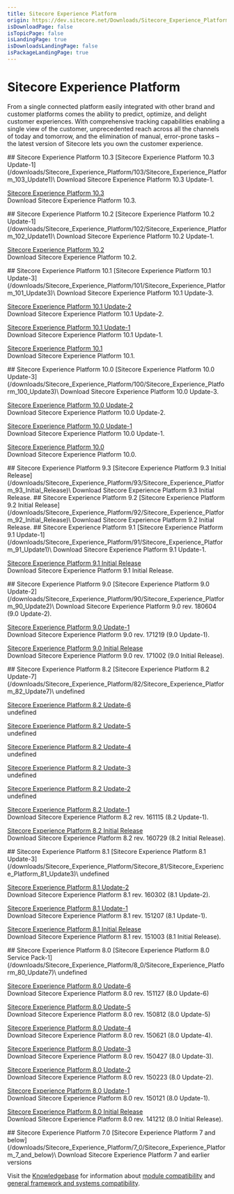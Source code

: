 ```yaml
---
title: Sitecore Experience Platform
origin: https://dev.sitecore.net/Downloads/Sitecore_Experience_Platform
isDownloadPage: false
isTopicPage: false
isLandingPage: true
isDownloadsLandingPage: false
isPackageLandingPage: true
---
```


# Sitecore Experience Platform

From a single connected platform easily integrated with other brand and customer platforms comes the ability to predict, optimize, and delight customer experiences. With comprehensive tracking capabilities enabling a single view of the customer, unprecedented reach across all the channels of today and tomorrow, and the elimination of manual, error-prone tasks – the latest version of Sitecore lets you own the customer experience.

<Card variant='outlineRaised' px={0} mb={8}>
<CardHeader>
## Sitecore Experience Platform 10.3
</CardHeader>
<CardBody>
[Sitecore Experience Platform 10.3 Update-1](/downloads/Sitecore_Experience_Platform/103/Sitecore_Experience_Platform_103_Update1)\
Download Sitecore Experience Platform 10.3 Update-1.

[Sitecore Experience Platform 10.3](/downloads/Sitecore_Experience_Platform/103/Sitecore_Experience_Platform_103)\
Download Sitecore Experience Platform 10.3.


</CardBody>          
</Card>
<Card variant='outlineRaised' px={0} mb={8}>
<CardHeader>
## Sitecore Experience Platform 10.2
</CardHeader>
<CardBody>
[Sitecore Experience Platform 10.2 Update-1](/downloads/Sitecore_Experience_Platform/102/Sitecore_Experience_Platform_102_Update1)\
Download Sitecore Experience Platform 10.2 Update-1.

[Sitecore Experience Platform 10.2](/downloads/Sitecore_Experience_Platform/102/Sitecore_Experience_Platform_102)\
Download Sitecore Experience Platform 10.2.


</CardBody>          
</Card>
<Card variant='outlineRaised' px={0} mb={8}>
<CardHeader>
## Sitecore Experience Platform 10.1
</CardHeader>
<CardBody>
[Sitecore Experience Platform 10.1 Update-3](/downloads/Sitecore_Experience_Platform/101/Sitecore_Experience_Platform_101_Update3)\
Download Sitecore Experience Platform 10.1 Update-3.

[Sitecore Experience Platform 10.1 Update-2](/downloads/Sitecore_Experience_Platform/101/Sitecore_Experience_Platform_101_Update2)\
Download Sitecore Experience Platform 10.1 Update-2.

[Sitecore Experience Platform 10.1 Update-1](/downloads/Sitecore_Experience_Platform/101/Sitecore_Experience_Platform_101_Update1)\
Download Sitecore Experience Platform 10.1 Update-1.

[Sitecore Experience Platform 10.1](/downloads/Sitecore_Experience_Platform/101/Sitecore_Experience_Platform_101)\
Download Sitecore Experience Platform 10.1.


</CardBody>          
</Card>
<Card variant='outlineRaised' px={0} mb={8}>
<CardHeader>
## Sitecore Experience Platform 10.0
</CardHeader>
<CardBody>
[Sitecore Experience Platform 10.0 Update-3](/downloads/Sitecore_Experience_Platform/100/Sitecore_Experience_Platform_100_Update3)\
Download Sitecore Experience Platform 10.0 Update-3.

[Sitecore Experience Platform 10.0 Update-2](/downloads/Sitecore_Experience_Platform/100/Sitecore_Experience_Platform_100_Update2)\
Download Sitecore Experience Platform 10.0 Update-2.

[Sitecore Experience Platform 10.0 Update-1](/downloads/Sitecore_Experience_Platform/100/Sitecore_Experience_Platform_100_Update1)\
Download Sitecore Experience Platform 10.0 Update-1.

[Sitecore Experience Platform 10.0](/downloads/Sitecore_Experience_Platform/100/Sitecore_Experience_Platform_100)\
Download Sitecore Experience Platform 10.0.


</CardBody>          
</Card>
<Card variant='outlineRaised' px={0} mb={8}>
<CardHeader>
## Sitecore Experience Platform 9.3
</CardHeader>
<CardBody>
[Sitecore Experience Platform 9.3 Initial Release](/downloads/Sitecore_Experience_Platform/93/Sitecore_Experience_Platform_93_Initial_Release)\
Download Sitecore Experience Platform 9.3 Initial Release.


</CardBody>          
</Card>
<Card variant='outlineRaised' px={0} mb={8}>
<CardHeader>
## Sitecore Experience Platform 9.2
</CardHeader>
<CardBody>
[Sitecore Experience Platform 9.2 Initial Release](/downloads/Sitecore_Experience_Platform/92/Sitecore_Experience_Platform_92_Initial_Release)\
Download Sitecore Experience Platform 9.2 Initial Release.


</CardBody>          
</Card>
<Card variant='outlineRaised' px={0} mb={8}>
<CardHeader>
## Sitecore Experience Platform 9.1
</CardHeader>
<CardBody>
[Sitecore Experience Platform 9.1 Update-1](/downloads/Sitecore_Experience_Platform/91/Sitecore_Experience_Platform_91_Update1)\
Download Sitecore Experience Platform 9.1 Update-1.

[Sitecore Experience Platform 9.1 Initial Release](/downloads/Sitecore_Experience_Platform/91/Sitecore_Experience_Platform_91_Initial_Release)\
Download Sitecore Experience Platform 9.1 Initial Release.


</CardBody>          
</Card>
<Card variant='outlineRaised' px={0} mb={8}>
<CardHeader>
## Sitecore Experience Platform 9.0
</CardHeader>
<CardBody>
[Sitecore Experience Platform 9.0 Update-2](/downloads/Sitecore_Experience_Platform/90/Sitecore_Experience_Platform_90_Update2)\
Download Sitecore Experience Platform 9.0 rev. 180604 (9.0 Update-2).

[Sitecore Experience Platform 9.0 Update-1](/downloads/Sitecore_Experience_Platform/90/Sitecore_Experience_Platform_90_Update1)\
Download Sitecore Experience Platform 9.0 rev. 171219 (9.0 Update-1).

[Sitecore Experience Platform 9.0 Initial Release](/downloads/Sitecore_Experience_Platform/90/Sitecore_Experience_Platform_90_Initial_Release)\
Download Sitecore Experience Platform 9.0 rev. 171002 (9.0 Initial Release).


</CardBody>          
</Card>
<Card variant='outlineRaised' px={0} mb={8}>
<CardHeader>
## Sitecore Experience Platform 8.2
</CardHeader>
<CardBody>
[Sitecore Experience Platform 8.2 Update-7](/downloads/Sitecore_Experience_Platform/82/Sitecore_Experience_Platform_82_Update7)\
undefined

[Sitecore Experience Platform 8.2 Update-6](/downloads/Sitecore_Experience_Platform/82/Sitecore_Experience_Platform_82_Update6)\
undefined

[Sitecore Experience Platform 8.2 Update-5](/downloads/Sitecore_Experience_Platform/82/Sitecore_Experience_Platform_82_Update5)\
undefined

[Sitecore Experience Platform 8.2 Update-4](/downloads/Sitecore_Experience_Platform/82/Sitecore_Experience_Platform_82_Update4)\
undefined

[Sitecore Experience Platform 8.2 Update-3](/downloads/Sitecore_Experience_Platform/82/Sitecore_Experience_Platform_82_Update3)\
undefined

[Sitecore Experience Platform 8.2 Update-2](/downloads/Sitecore_Experience_Platform/82/Sitecore_Experience_Platform_82_Update2)\
undefined

[Sitecore Experience Platform 8.2 Update-1](/downloads/Sitecore_Experience_Platform/82/Sitecore_Experience_Platform_82_Update1)\
Download Sitecore Experience Platform 8.2 rev. 161115 (8.2 Update-1).

[Sitecore Experience Platform 8.2 Initial Release](/downloads/Sitecore_Experience_Platform/82/Sitecore_Experience_Platform_82_Initial_Release)\
Download Sitecore Experience Platform 8.2 rev. 160729 (8.2 Initial Release).


</CardBody>          
</Card>
<Card variant='outlineRaised' px={0} mb={8}>
<CardHeader>
## Sitecore Experience Platform 8.1
</CardHeader>
<CardBody>
[Sitecore Experience Platform 8.1 Update-3](/downloads/Sitecore_Experience_Platform/Sitecore_81/Sitecore_Experience_Platform_81_Update3)\
undefined

[Sitecore Experience Platform 8.1 Update-2](/downloads/Sitecore_Experience_Platform/Sitecore_81/Sitecore_Experience_Platform_81_Update2)\
Download Sitecore Experience Platform 8.1 rev. 160302 (8.1 Update-2).

[Sitecore Experience Platform 8.1 Update-1](/downloads/Sitecore_Experience_Platform/Sitecore_81/Sitecore_Experience_Platform_81_Update1)\
Download Sitecore Experience Platform 8.1 rev. 151207 (8.1 Update-1).

[Sitecore Experience Platform 8.1 Initial Release](/downloads/Sitecore_Experience_Platform/Sitecore_81/Sitecore_Experience_Platform_81_Initial_Release)\
Download Sitecore Experience Platform 8.1 rev. 151003 (8.1 Initial Release).


</CardBody>          
</Card>
<Card variant='outlineRaised' px={0} mb={8}>
<CardHeader>
## Sitecore Experience Platform 8.0
</CardHeader>
<CardBody>
[Sitecore Experience Platform 8.0 Service Pack-1](/downloads/Sitecore_Experience_Platform/8_0/Sitecore_Experience_Platform_80_Update7)\
undefined

[Sitecore Experience Platform 8.0 Update-6](/downloads/Sitecore_Experience_Platform/8_0/Sitecore_Experience_Platform_80_Update6)\
Download Sitecore Experience Platform 8.0 rev. 151127 (8.0 Update-6)

[Sitecore Experience Platform 8.0 Update-5](/downloads/Sitecore_Experience_Platform/8_0/Sitecore_Experience_Platform_80_Update5)\
Download Sitecore Experience Platform 8.0 rev. 150812 (8.0 Update-5)

[Sitecore Experience Platform 8.0 Update-4](/downloads/Sitecore_Experience_Platform/8_0/Sitecore_Experience_Platform_80_Update4)\
Download Sitecore Experience Platform 8.0 rev. 150621 (8.0 Update-4).

[Sitecore Experience Platform 8.0 Update-3](/downloads/Sitecore_Experience_Platform/8_0/Sitecore_Experience_Platform_80_Update3)\
Download Sitecore Experience Platform 8.0 rev. 150427 (8.0 Update-3). 

[Sitecore Experience Platform 8.0 Update-2](/downloads/Sitecore_Experience_Platform/8_0/Sitecore_Experience_Platform_8_update2)\
Download Sitecore Experience Platform 8.0 rev. 150223 (8.0 Update-2). 

[Sitecore Experience Platform 8.0 Update-1](/downloads/Sitecore_Experience_Platform/8_0/Sitecore_Experience_Platform_8_update1)\
Download Sitecore Experience Platform 8.0 rev. 150121 (8.0 Update-1). 

[Sitecore Experience Platform 8.0 Initial Release](/downloads/Sitecore_Experience_Platform/8_0/Sitecore_Experience_Platform_8_0)\
Download Sitecore Experience Platform 8.0 rev. 141212 (8.0 Initial Release).


</CardBody>          
</Card>
<Card variant='outlineRaised' px={0} mb={8}>
<CardHeader>
## Sitecore Experience Platform 7.0
</CardHeader>
<CardBody>
[Sitecore Experience Platform 7 and below](/downloads/Sitecore_Experience_Platform/7_0/Sitecore_Experience_Platform_7_and_below)\
Download Sitecore Experience Platform 7 and earlier versions


</CardBody>          
</Card>

Visit the [Knowledgebase](http://kb.sitecore.net/) for information about [module compatibility](https://kb.sitecore.net/articles/541788) and [general framework and systems compatibility](https://kb.sitecore.net/articles/087164).